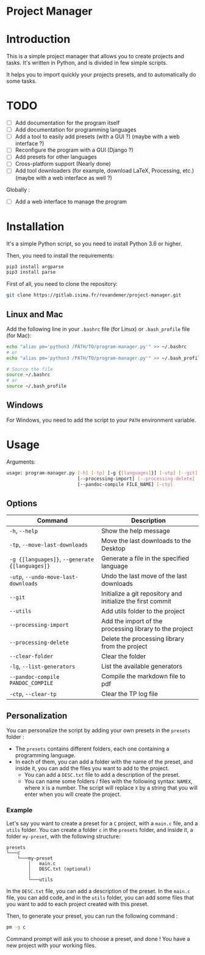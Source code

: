 # Project Manager

# Introduction

This is a simple project manager that allows you to create projects and tasks. It's written in Python, and is divided in few simple scripts.

It helps you to import quickly your projects presets, and to automatically do some tasks.

# TODO

- [ ] Add documentation for the program itself
- [ ] Add documentation for programming languages
- [ ] Add a tool to easily add presets (with a GUI ?) (maybe with a web interface ?)
- [ ] Reconfigure the program with a GUI (Django ?)
- [ ] Add presets for other languages
- [ ] Cross-platform support (Nearly done)
- [ ] Add tool downloaders (for example, download LaTeX, Processing, etc.) (maybe with a web interface as well ?)

Globally : 

- [ ] Add a web interface to manage the program


# Installation

It's a simple Python script, so you need to install Python 3.6 or higher.

Then, you need to install the requirements:
```bash
pip3 install argparse
pip3 install parse
```

First of all, you need to clone the repository:
```bash
git clone https://gitlab.isima.fr/rovandemer/project-manager.git
```

## Linux and Mac

Add the following line in your `.bashrc` file (for Linux) or `.bash_profile` file (for Mac):

```bash
echo "alias pm='python3 /PATH/TO/program-manager.py'" >> ~/.bashrc
# or
echo "alias pm='python3 /PATH/TO/program-manager.py'" >> ~/.bash_profile

# Source the file
source ~/.bashrc
# or
source ~/.bash_profile
```

## Windows

For Windows, you need to add the script to your `PATH` environment variable.

# Usage

Arguments:
```bash
usage: program-manager.py [-h] [-tp] [-g {[languages]}] [-utp] [--git] [--utils]
                          [--processing-import] [--processing-delete] [--clear-folder] [-lg]
                          [--pandoc-compile FILE_NAME] [-ctp]
```

## Options

<!-- 
 options:
  -h, --help            show this help message and exit
  -tp, --move-last-downloads
                        Move the last downloads to the Desktop
  -g {processing,latex,java,html,c}, --generate {processing,latex,java,html,c}
                        Generate a file in the specified language
  -utp, --undo-move-last-downloads
                        Undo the last move of the last downloads
  --git                 Initialize a git repository and initialize the first commit
  --utils               Add utils folder to the project
  --processing-import   Add the import of the processing library to the project
  --processing-delete   Delete the processing library from the project
  --clear-folder        Clear the folder
  -lg, --list-generators
                        List the available generators
  --pandoc-compile PANDOC_COMPILE
                        Compile the markdown file to pdf

Make a table with the options (commands are between "`")

 -->

| Command | Description |
| --- | --- |
| `-h`, `--help` | Show the help message |
| `-tp`, `--move-last-downloads` | Move the last downloads to the Desktop |
| `-g {[languages]}`, `--generate {[languages]}` | Generate a file in the specified language |
| `-utp`, `--undo-move-last-downloads` | Undo the last move of the last downloads |
| `--git` | Initialize a git repository and initialize the first commit |
| `--utils` | Add utils folder to the project |
| `--processing-import` | Add the import of the processing library to the project |
| `--processing-delete` | Delete the processing library from the project |
| `--clear-folder` | Clear the folder |
| `-lg`, `--list-generators` | List the available generators |
| `--pandoc-compile PANDOC_COMPILE` | Compile the markdown file to pdf |
| `-ctp`, `--clear-tp` | Clear the TP log file |


## Personalization

You can personalize the script by adding your own presets in the `presets` folder :

- The `presets` contains different folders, each one containing a programming language.
- In each of them, you can add a folder with the name of the preset, and inside it, you can add the files you want to add to the project.
  - You can add a `DESC.txt` file to add a description of the preset.
  - You can name some folders / files with the following syntax: `NAMEX`, where `X` is a number. The script will replace `X` by a string that you will enter when you will create the project.

### Example

Let's say you want to create a preset for a `C` project, with a `main.c` file, and a `utils` folder. You can create a folder `c` in the `presets` folder, and inside it, a folder `my-preset`, with the following structure:

```
presets
└───c
    └───my-preset
        │   main.c
        │   DESC.txt (optional)
        │
        └───utils
```

In the `DESC.txt` file, you can add a description of the preset. In the `main.c` file, you can add code, and in the `utils` folder, you can add some files that you want to add to each project created with this preset.

Then, to generate your preset, you can run the following command :

```bash
pm -g c
```

Command prompt will ask you to choose a preset, and done ! You have a new project with your working files.

